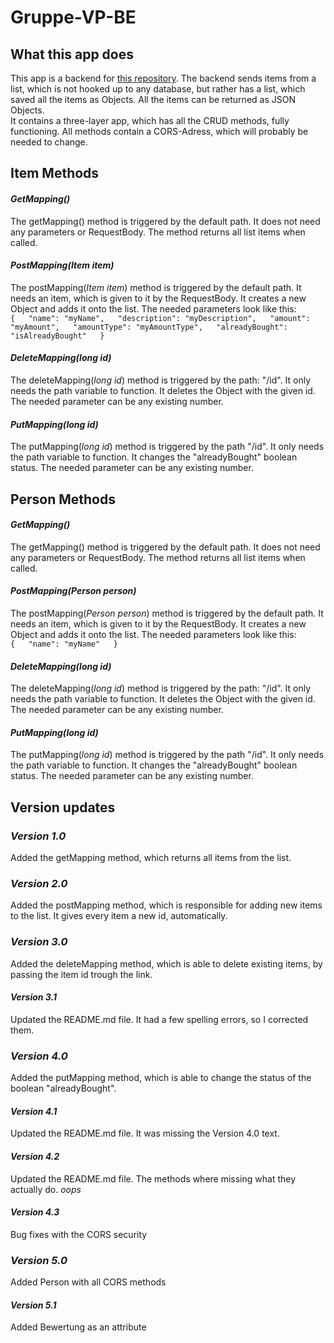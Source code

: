 # Gruppe-VP-BE
## What this app does
This app is a backend for [this repository](https://github.com/MrJacooo/Gruppe2-VP-FE). The backend sends items from a list, which is not hooked up to any database, but rather has a list, which saved all the items as Objects. All the items can be returned as JSON Objects.  
It contains a three-layer app, which has all the CRUD methods, fully functioning. All methods contain a CORS-Adress, which will probably be needed to change.

## Item Methods
#### **_GetMapping()_**
The getMapping() method is triggered by the default path. It does not need any parameters or RequestBody. The method returns all list items when called.

#### **_PostMapping(Item item)_**
The postMapping(_Item item_) method is triggered by the default path. It needs an item, which is given to it by the RequestBody. It creates a new Object and adds it onto the list. The needed parameters look like this:  
`
{  
"name": "myName",  
"description": "myDescription",  
"amount": "myAmount",  
"amountType": "myAmountType",  
"alreadyBought": "isAlreadyBought"  
}
`

#### **_DeleteMapping(long id)_**
The deleteMapping(_long id_) method is triggered by the path: "/id". It only needs the path variable to function. It deletes the Object with the given id. The needed parameter can be any existing number.

#### **_PutMapping(long id)_**
The putMapping(_long id_) method is triggered by the path "/id". It only needs the path variable to function. It changes the "alreadyBought" boolean status. The needed parameter can be any existing number.

## Person Methods
#### **_GetMapping()_**
The getMapping() method is triggered by the default path. It does not need any parameters or RequestBody. The method returns all list items when called.

#### **_PostMapping(Person person)_**
The postMapping(_Person person_) method is triggered by the default path. It needs an item, which is given to it by the RequestBody. It creates a new Object and adds it onto the list. The needed parameters look like this:  
`
{  
"name": "myName"  
}
`

#### **_DeleteMapping(long id)_**
The deleteMapping(_long id_) method is triggered by the path: "/id". It only needs the path variable to function. It deletes the Object with the given id. The needed parameter can be any existing number.

#### **_PutMapping(long id)_**
The putMapping(_long id_) method is triggered by the path "/id". It only needs the path variable to function. It changes the "alreadyBought" boolean status. The needed parameter can be any existing number.


## Version updates
### **_Version 1.0_**
Added the getMapping method, which returns all items from the list.

### **_Version 2.0_**
Added the postMapping method, which is responsible for adding new items to the list. It gives every item a new id, automatically.

### **_Version 3.0_**
Added the deleteMapping method, which is able to delete existing items, by passing the item id trough the link.

#### **_Version 3.1_**
Updated the README.md file. It had a few spelling errors, so I corrected them.

### **_Version 4.0_**
Added the putMapping method, which is able to change the status of the boolean "alreadyBought".

#### **_Version 4.1_**
Updated the README.md file. It was missing the Version 4.0 text.

#### **_Version 4.2_**
Updated the README.md file. The methods where missing what they actually do. _oops_

#### **_Version 4.3_**
Bug fixes with the CORS security

### **_Version 5.0_**
Added Person with all CORS methods

#### **_Version 5.1_**
Added Bewertung as an attribute
